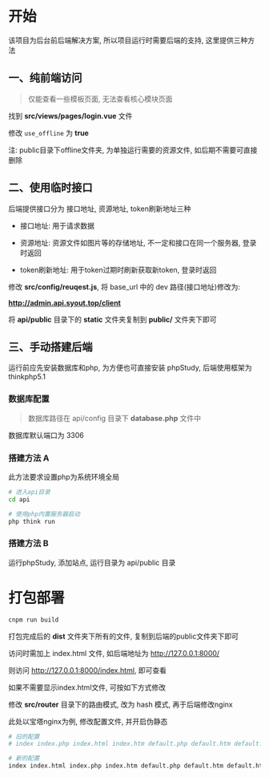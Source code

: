 # 开始

该项目为后台前后端解决方案, 所以项目运行时需要后端的支持, 这里提供三种方法

## 一、纯前端访问

> 仅能查看一些模板页面, 无法查看核心模块页面

找到 **src/views/pages/login.vue** 文件

修改 ```use_offline``` 为 **true**

注: public目录下offline文件夹, 为单独运行需要的资源文件, 如后期不需要可直接删除

## 二、使用临时接口

后端提供接口分为 接口地址, 资源地址, token刷新地址三种

- 接口地址: 用于请求数据

- 资源地址: 资源文件如图片等的存储地址, 不一定和接口在同一个服务器, 登录时返回

- token刷新地址: 用于token过期时刷新获取新token, 登录时返回

修改 **src/config/reuqest.js**, 将 base_url 中的 dev 路径(接口地址)修改为:

**http://admin.api.syout.top/client**

将 **api/public** 目录下的 **static** 文件夹复制到 **public/** 文件夹下即可

## 三、手动搭建后端

运行前应先安装数据库和php, 为方便也可直接安装 phpStudy, 后端使用框架为 thinkphp5.1 

### 数据库配置

> 数据库路径在 api/config 目录下 **database.php** 文件中

数据库默认端口为 3306

### 搭建方法 A

此方法要求设置php为系统环境全局

```bash
# 进入api目录
cd api

# 使用php内置服务器启动
php think run
```
### 搭建方法 B

运行phpStudy, 添加站点, 运行目录为 api/public 目录

# 打包部署

```bash
cnpm run build
```

打包完成后的 **dist** 文件夹下所有的文件, 复制到后端的public文件夹下即可

访问时需加上 index.html 文件, 如后端地址为 http://127.0.0.1:8000/

则访问 http://127.0.0.1:8000/index.html, 即可查看

如果不需要显示index.html文件, 可按如下方式修改

修改 **src/router** 目录下的路由模式, 改为 hash 模式, 再于后端修改nginx

此处以宝塔nginx为例, 修改配置文件, 并开启伪静态

```bash
# 旧的配置
# index index.php index.html index.htm default.php default.htm default.html;

# 新的配置
index index.html index.php index.htm default.php default.htm default.html;
```